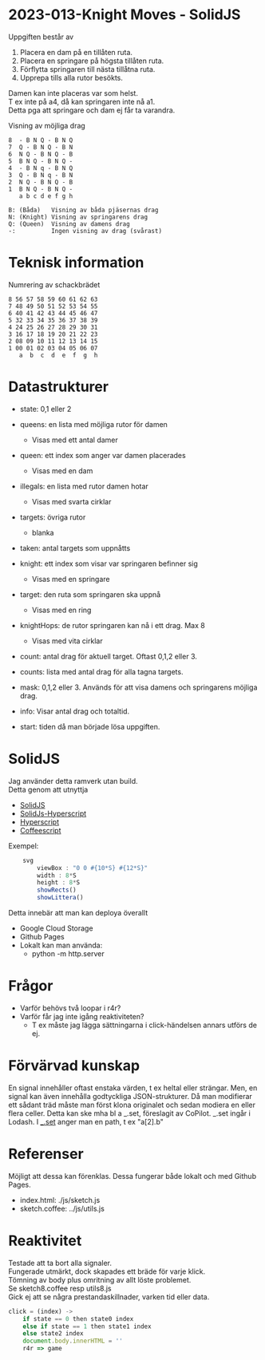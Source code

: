 # 2023-013-Knight Moves - SolidJS

Uppgiften består av
1. Placera en dam på en tillåten ruta.  
2. Placera en springare på högsta tillåten ruta.
3. Förflytta springaren till nästa tillåtna ruta.
4. Upprepa tills alla rutor besökts.

Damen kan inte placeras var som helst.  
T ex inte på a4, då kan springaren inte nå a1.  
Detta pga att springare och dam ej får ta varandra.  

Visning av möjliga drag
```
8  - B N Q - B N Q
7  Q - B N Q - B N
6  N Q - B N Q - B
5  B N Q - B N Q -
4  - B N q - B N Q
3  Q - B N q - B N
2  N Q - B N Q - B
1  B N Q - B N Q -
   a b c d e f g h

B: (Båda)   Visning av båda pjäsernas drag
N: (Knight) Visning av springarens drag
Q: (Queen)  Visning av damens drag
-:          Ingen visning av drag (svårast)
```

# Teknisk information

Numrering av schackbrädet
```
8 56 57 58 59 60 61 62 63
7 48 49 50 51 52 53 54 55
6 40 41 42 43 44 45 46 47
5 32 33 34 35 36 37 38 39
4 24 25 26 27 28 29 30 31
3 16 17 18 19 20 21 22 23
2 08 09 10 11 12 13 14 15
1 00 01 02 03 04 05 06 07
   a  b  c  d  e  f  g  h
```

# Datastrukturer
* state: 0,1 eller 2

* queens: en lista med möjliga rutor för damen
  * Visas med ett antal damer
* queen: ett index som anger var damen placerades
  * Visas med en dam
* illegals: en lista med rutor damen hotar
	* Visas med svarta cirklar
* targets: övriga rutor
	* blanka
* taken: antal targets som uppnåtts
* knight: ett index som visar var springaren befinner sig
	* Visas med en springare
* target: den ruta som springaren ska uppnå
	* Visas med en ring
* knightHops: de rutor springaren kan nå i ett drag. Max 8
	* Visas med vita cirklar
* count: antal drag för aktuell target. Oftast 0,1,2 eller 3.
* counts: lista med antal drag för alla tagna targets.
* mask: 0,1,2 eller 3. Används för att visa damens och springarens möjliga drag.
* info: Visar antal drag och totaltid.
* start: tiden då man började lösa uppgiften.

# SolidJS

Jag använder detta ramverk utan build.  
Detta genom att utnyttja 
* [SolidJS](https://www.solidjs.com) 
* [SolidJs-Hyperscript](https://www.solidjs.com/examples/simpletodoshyperscript)
* [Hyperscript](https://github.com/hyperhype/hyperscript)
* [Coffeescript](https://coffeescript.org)

Exempel:
```js
	svg
		viewBox : "0 0 #{10*S} #{12*S}"
		width : 8*S
		height : 8*S
		showRects()
		showLittera()
```

Detta innebär att man kan deploya överallt
* Google Cloud Storage
* Github Pages
* Lokalt kan man använda:
	* python -m http.server

# Frågor
* Varför behövs två loopar i r4r?
* Varför får jag inte igång reaktiviteten?
	* T ex måste jag lägga sättningarna i click-händelsen annars utförs de ej.

# Förvärvad kunskap
En signal innehåller oftast enstaka värden, t ex heltal eller strängar.
Men, en signal kan även innehålla godtyckliga JSON-strukturer.
Då man modifierar ett sådant träd måste man först klona originalet och sedan modiera en eller flera celler. Detta kan ske mha bl a _.set, föreslagit av CoPilot. _.set ingår i Lodash.
I [_.set](https://lodash.com/docs/4.17.15#set) anger man en path, t ex "a[2].b"

# Referenser
Möjligt att dessa kan förenklas.
Dessa fungerar både lokalt och med Github Pages.
* index.html: ./js/sketch.js
* sketch.coffee: ../js/utils.js

# Reaktivitet
Testade att ta bort alla signaler.  
Fungerade utmärkt, dock skapades ett bräde för varje klick.  
Tömning av body plus omritning av allt löste problemet.  
Se sketch8.coffee resp utils8.js  
Gick ej att se några prestandaskillnader, varken tid eller data.  
```js
click = (index) ->
	if state == 0 then state0 index
	else if state == 1 then state1 index
	else state2 index
	document.body.innerHTML = ''
	r4r => game
```
